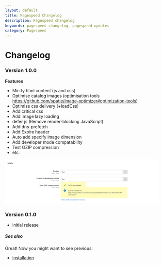 ```yaml
---
layout: default
title: Pagespeed Changelog
description: Pagespeed changelog
keywords: pagespeed changelog, pagespeed updates
category: Pagespeed
---
```


# Changelog

### Version 1.0.0

**Features**
- Minify html content (js and css)
- Optimise catalog images (optimisation tools https://github.com/spatie/image-optimizer#optimization-tools)
- Optimise css delivery (+loadCss)
- Add critical css
- Add image lazy loading
- defer js (Remove render-blocking JavaScript)
- Add dns-prefetch
- Add Expire header
- Auto add specify image dimension
- Add developer mode compatability
- Test GZIP compression
- etc.

![Main section](/images/m2/pagespeed/configuration/main.png)

### Version 0.1.0

 - Initial release


##### See also

Great! Now you might want to see previous:

 - [Installation](/m2/extensions/pagespeed/installation/)